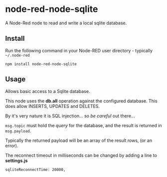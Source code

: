 node-red-node-sqlite
====================

A Node-Red node to read and write a local sqlite database.

Install
-------

Run the following command in your Node-RED user directory - typically `~/.node-red`

    npm install node-red-node-sqlite


Usage
-----

Allows basic access to a Sqlite database.

This node uses the <b>db.all</b> operation against the configured database.
This does allow INSERTS, UPDATES and DELETES.

By it's very nature it is SQL injection... so *be careful* out there...

`msg.topic` must hold the <i>query</i> for the database, and the result is returned in `msg.payload`.

Typically the returned payload will be an array of the result rows, (or an error).

The reconnect timeout in milliseconds can be changed by adding a line to **settings.js**

    sqliteReconnectTime: 20000,
